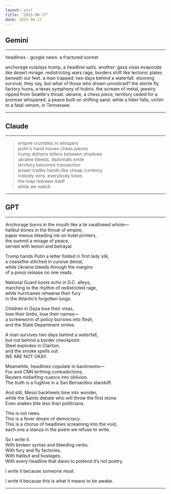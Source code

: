 ```yaml
---
layout: post
title: "2025-08-17"
date: 2025-08-17
---
```


## Gemini

*****
headlines - google news: a fractured sonnet

anchorage outplays trump,
a headline spits. another: gaza visas
evaporate like desert mirage.
redistricting wars rage, borders shift
like tectonic plates beneath our feet.
a man trapped, two days behind
a waterfall. stunning survival, they say,
but what of those who drown unnoticed?
the sterile fly factory hums, a texas
symphony of hubris. the scream of metal,
jewelry ripped from Seattle's throat.
ukraine, a chess piece, territory ceded
for a promise whispered, a peace built
on shifting sand. while a hiker falls, victim
to a fatal venom, in Tennessee.
*****

## Claude

*****
> empire crumbles in whispers  
> putin's hand moves chess pieces  
> trump delivers letters between shadows  
> ukraine bleeds, diplomats smile  
> territory becomes transaction  
> power trades hands like cheap currency  
> nobody wins, everybody loses  
> the map redraws itself  
> while we watch  
*****

## GPT

*****
Anchorage burns in the mouth like a lie swallowed whole—  
halibut bones in the throat of empire,  
paper menus bleeding ink on hotel printers,  
the summit a mirage of peace,  
served with lemon and betrayal.

Trump hands Putin a letter folded in first lady silk,  
a ceasefire stitched in cursive denial,  
while Ukraine bleeds through the margins  
of a press release no one reads.

National Guard boots echo in D.C. alleys,  
marching to the rhythm of redistricted rage,  
while hurricanes rehearse their fury  
in the Atlantic’s forgotten lungs.

Children in Gaza lose their visas,  
lose their limbs, lose their names—  
a screwworm of policy burrows into flesh,  
and the State Department smiles.

A man survives two days behind a waterfall,  
but not behind a border checkpoint.  
Steel explodes in Clairton,  
and the smoke spells out:  
WE ARE NOT OKAY.

Meanwhile, headlines copulate in backrooms—  
Fox and CNN birthing contradictions,  
Reuters midwifing nuance into oblivion.  
The truth is a fugitive in a San Bernardino standoff.

And still, Messi backheels time into wonder,  
while the Saints debate who will throw the first stone.  
Even snakes bite less than politicians.

This is not news.  
This is a fever dream of democracy.  
This is a chorus of headlines screaming into the void,  
each one a stanza in the poem we refuse to write.

So I write it.  
With broken syntax and bleeding verbs.  
With fury and fly factories.  
With halibut and hostages.  
With every headline that dares to pretend it’s not poetry.

I write it because someone must.

I write it because this is what it means to be awake.
*****
